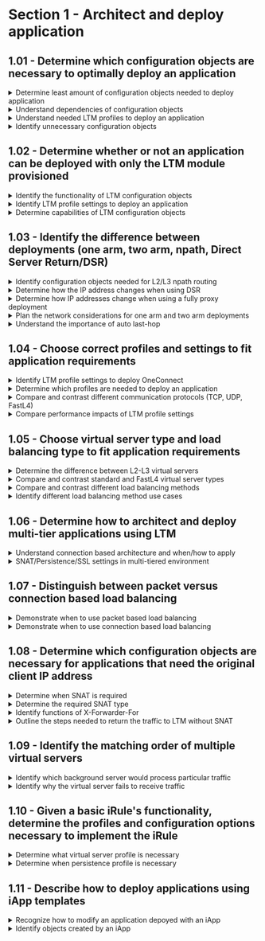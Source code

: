 # Section 1 - Architect and deploy application

## 1.01 - Determine which configuration objects are necessary to optimally deploy an application

<details><summary>Determine least amount of configuration objects needed to deploy application</summary>  
</details>
<details><summary>Understand dependencies of configuration objects</summary>
</details>
<details><summary>Understand needed LTM profiles to deploy an application</summary>
</details>
<details><summary>Identify unnecessary configuration objects</summary>
</details>

## 1.02 - Determine whether or not an application can be deployed with only the LTM module provisioned

<details><summary>Identify the functionality of LTM configuration objects</summary>
</details>
<details><summary>Identify LTM profile settings to deploy an application</summary>
</details>
<details><summary>Determine capabilities of LTM configuration objects</summary>
</details>

## 1.03 - Identify the difference between deployments (one arm, two arm, npath, Direct Server Return/DSR)

<details><summary>Identify configuration objects needed for L2/L3 npath routing</summary>

* L2 nPath:  
    - https://techdocs.f5.com/en-us/bigip-14-0-0/big-ip-local-traffic-manager-implementations-14-0-0/configuring-npath-routing.html
    - Default route on servers should point to the router instead of the BIG-IP
    - Servers should have the virtual server IP configured as loopback IPs
    - FastL4 profile with Loose Close setting
    - Same FastL4 profile with TCP Close Timeout setting same as the profile idle timeout
    - Server pool containing the backend servers
    - Virtual server with Performance (L4) type and previously created FastL4 profile
    - Same virtual server with Port and Address translation disabled

* L3 nPath:
    - https://support.f5.com/csp/article/K13403
    - Enable monitor encapsulation variable: *modify sys db tm.monitorencap value enable*
    - Server pool with encapsulation profile (IPIP or GRE), real server IPs
    - Transparent monitor monitoring the virtual server IP on the backend servers (loopback)
    - FastL4 profile with disabled hardware acceleration (PVA)
    - Virtual server with Translate Address disabled
    - Loopback IP on backend servers same as the Virtual Server IP
    - Encapsulation tunnel on backend servers 

</details>
<details><summary>Determine how the IP address changes when using DSR</summary>
</details>
<details><summary>Determine how IP addresses change when using a fully proxy deployment</summary>
</details>
<details><summary>Plan the network considerations for one arm and two arm deployments</summary>
</details>
<details><summary>Understand the importance of auto last-hop</summary>
</details>

## 1.04 - Choose correct profiles and settings to fit application requirements

<details><summary>Identify LTM profile settings to deploy OneConnect</summary>
</details>
<details><summary>Determine which profiles are needed to deploy an application</summary>
</details>
<details><summary>Compare and contrast different communication protocols (TCP, UDP, FastL4)</summary>
</details>
<details><summary>Compare performance impacts of LTM profile settings</summary>
</details>

## 1.05 - Choose virtual server type and load balancing type to fit application requirements

<details><summary>Determine the difference between L2-L3 virtual servers</summary>
</details>
<details><summary>Compare and contrast standard and FastL4 virtual server types</summary>
</details>
<details><summary>Compare and contrast different load balancing methods</summary>
</details>
<details><summary>Identify different load balancing method use cases</summary>
</details>

## 1.06 - Determine how to architect and deploy multi-tier applications using LTM

<details><summary>Understand connection based architecture and when/how to apply</summary>
</details>
<details><summary>SNAT/Persistence/SSL settings in multi-tiered environment</summary>
</details>

## 1.07 - Distinguish between packet versus connection based load balancing

<details><summary>Demonstrate when to use packet based load balancing</summary>

* When only L3/L4 forwarding is needed, no need for any higher level inspection or decision making  
* https://ipwithease.com/packet-based-design-vs-full-proxy-design-in-f5/  
* Example: Performance Layer4 virtual server https://support.f5.com/csp/article/K8082  
</details>

<details><summary>Demonstrate when to use connection based load balancing</summary>

* Fully proxy loadbalancing, BIG-IP is acting as endpoint and originator of protocols 
* Example: Standard virtual server https://support.f5.com/csp/article/K8082 
* https://ipwithease.com/packet-based-design-vs-full-proxy-design-in-f5/  
* https://support.f5.com/csp/article/K55185917  

</details>

## 1.08 - Determine which configuration objects are necessary for applications that need the original client IP address

<details><summary>Determine when SNAT is required</summary>

* https://techdocs.f5.com/en-us/bigip-14-1-0/big-ip-tmos-routing-administration-14-1-0/nats-and-snats.html  
</details>

<details><summary>Determine the required SNAT type</summary>

* None, Automap, SNAT Pool, Intelligent SNAT (only within iRule)  
* https://support.f5.com/csp/article/K7820  
</details>

<details><summary>Identify functions of X-Forwarder-For</summary>

* https://support.f5.com/csp/article/K4816  
</details>

<details><summary>Outline the steps needed to return the traffic to LTM without SNAT</summary>

* Backend servers need to point to the BIG-IP as default gateway otherwise assymetric routing will happen and it can cause issues  
</details>

## 1.09 - Identify the matching order of multiple virtual servers

<details><summary>Identify which background server would process particular traffic</summary>

* https://support.f5.com/csp/article/K14800   
</details>

<details><summary>Identify why the virtual server fails to receive traffic</summary>
</details>

## 1.10 - Given a basic iRule's functionality, determine the profiles and configuration options necessary to implement the iRule

<details><summary>Determine what virtual server profile is necessary</summary>
</details>
<details><summary>Determine when persistence profile is necessary</summary>
</details>

## 1.11 - Describe how to deploy applications using iApp templates

<details><summary>Recognize how to modify an application depoyed with an iApp</summary>
</details>
<details><summary>Identify objects created by an iApp</summary>
</details>
